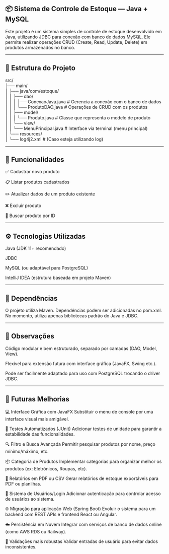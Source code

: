## 📦 Sistema de Controle de Estoque — Java + MySQL
Este projeto é um sistema simples de controle de estoque desenvolvido em Java, utilizando JDBC para conexão com banco de dados MySQL. Ele permite realizar operações CRUD (Create, Read, Update, Delete) em produtos armazenados no banco.

---

## 🧱 Estrutura do Projeto

src/ <br>
├── main/ <br>
│   ├── java/com/estoque/<br>
│   │   ├── dao/<br>
│   │   │   ├── ConexaoJava.java       # Gerencia a conexão com o banco de dados<br>
│   │   │   └── ProdutoDAO.java        # Operações de CRUD com os produtos<br>
│   │   ├── model/<br>
│   │   │   └── Produto.java           # Classe que representa o modelo de produto<br>
│   │   └── view/<br>
│   │       └── MenuPrincipal.java     # Interface via terminal (menu principal)<br>
│   └── resources/<br>
│       └── log4j2.xml                 # (Caso esteja utilizando log)

---

## 🧠 Funcionalidades
✅ Cadastrar novo produto

📋 Listar produtos cadastrados

✏️ Atualizar dados de um produto existente

❌ Excluir produto

🔎 Buscar produto por ID

---

## ⚙️ Tecnologias Utilizadas
Java (JDK 11+ recomendado)

JDBC

MySQL (ou adaptável para PostgreSQL)

IntelliJ IDEA (estrutura baseada em projeto Maven)

---

## 📁 Dependências
O projeto utiliza Maven. Dependências podem ser adicionadas no pom.xml. No momento, utiliza apenas bibliotecas padrão do Java e JDBC.

---

## 📌 Observações
Código modular e bem estruturado, separado por camadas (DAO, Model, View).

Flexível para extensão futura com interface gráfica (JavaFX, Swing etc.).

Pode ser facilmente adaptado para uso com PostgreSQL trocando o driver JDBC.

---

## 🔮 Futuras Melhorias
💻 Interface Gráfica com JavaFX
Substituir o menu de console por uma interface visual mais amigável.

🧪 Testes Automatizados (JUnit)
Adicionar testes de unidade para garantir a estabilidade das funcionalidades.

🔍 Filtro e Busca Avançada
Permitir pesquisar produtos por nome, preço mínimo/máximo, etc.

📦 Categoria de Produtos
Implementar categorias para organizar melhor os produtos (ex: Eletrônicos, Roupas, etc).

🧾 Relatórios em PDF ou CSV
Gerar relatórios de estoque exportáveis para PDF ou planilhas.

👤 Sistema de Usuários/Login
Adicionar autenticação para controlar acesso de usuários ao sistema.

🌐 Migração para aplicação Web (Spring Boot)
Evoluir o sistema para um backend com REST APIs e frontend React ou Angular.

☁️ Persistência em Nuvem
Integrar com serviços de banco de dados online (como AWS RDS ou Railway).

📝 Validações mais robustas
Validar entradas de usuário para evitar dados inconsistentes.
